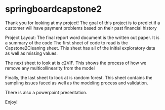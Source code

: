 # springboardcapstone2
Thank you for looking at my project!
The goal of this project is to predict if a customer will have payment problems based on their past financial history


Project Layout:
The final report word document is the written out paper.  It is a summary of the code
The first sheet of code to read is the Capstone2Cleaning sheet. This sheet has all of the initial exploratory data as well as missing values.  

The next sheet to look at is c2VIF.  This shows the process of how we remove any multicollinearity from the model

Finally, the last sheet to look at is random forest.  This sheet contains the sampling issues faced as well as the modeling process and validation.

There is also a powerpoint presentation.

Enjoy!
